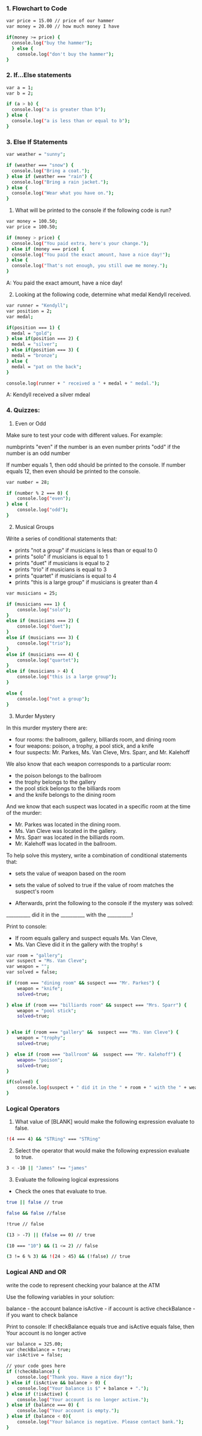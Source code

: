 
### 1. Flowchart to Code 

```sh
var price = 15.00 // price of our hammer
var money = 20.00 // how much money I have 

if(money >= price) {
  console.log("buy the hammer");
  } else {
    console.log("don't buy the hammer");
}
```

### 2. If...Else statements

```sh
var a = 1;
var b = 2;

if (a > b) {
  console.log("a is greater than b");
} else {
  console.log("a is less than or equal to b");
}
```

### 3. Else If Statements 

```sh
var weather = "sunny";

if (weather === "snow") {
  console.log("Bring a coat.");
} else if (weather === "rain") {
  console.log("Bring a rain jacket.");
} else {
  console.log("Wear what you have on.");
}
```

1. What will be printed to the console if the following code is run?

```sh
var money = 100.50;
var price = 100.50;

if (money > price) {
  console.log("You paid extra, here's your change.");
} else if (money === price) {
  console.log("You paid the exact amount, have a nice day!");
} else {
  console.log("That's not enough, you still owe me money.");
}
```
A: You paid the exact amount, have a nice day!

2. Looking at the following code, determine what medal Kendyll received.

```sh
var runner = "Kendyll";
var position = 2;
var medal;

if(position === 1) {
  medal = "gold";
} else if(position === 2) {
  medal = "silver";
} else if(position === 3) {
  medal = "bronze";
} else {
  medal = "pat on the back";
}

console.log(runner + " received a " + medal + " medal.");
```
A: Kendyll received a silver mdeal

### 4. Quizzes: 
1. Even or Odd

Make sure to test your code with different values. For example:

numbprints "even" if the number is an even number
prints "odd" if the number is an odd number

If number equals 1, then odd should be printed to the console.
If number equals 12, then even should be printed to the console.

```sh
var number = 28;

if (number % 2 === 0) {
    console.log("even");
} else {
    console.log("odd");
}
```

2. Musical Groups

Write a series of conditional statements that:

* prints "not a group" if musicians is less than or equal to 0
* prints "solo" if musicians is equal to 1
* prints "duet" if musicians is equal to 2
* prints "trio" if musicians is equal to 3
* prints "quartet" if musicians is equal to 4
* prints "this is a large group" if musicians is greater than 4

```sh
var musicians = 25;

if (musicians === 1) {
    console.log("solo");
}
else if (musicians === 2) {
    console.log("duet");
}
else if (musicians === 3) {
    console.log("trio");
}
else if (musicians === 4) {
    console.log("quartet");
}
else if (musicians > 4) {
    console.log("this is a large group");
}

else {
    console.log("not a group");
}
```

3. Murder Mystery 

In this murder mystery there are:

* four rooms: the ballroom, gallery, billiards room, and dining room
* four weapons: poison, a trophy, a pool stick, and a knife
* four suspects: Mr. Parkes, Ms. Van Cleve, Mrs. Sparr, and Mr. Kalehoff

We also know that each weapon corresponds to a particular room:

* the poison belongs to the ballroom
* the trophy belongs to the gallery
* the pool stick belongs to the billiards room
* and the knife belongs to the dining room

And we know that each suspect was located in a specific room at the time of the murder:

*  Mr. Parkes was located in the dining room.
*  Ms. Van Cleve was located in the gallery.
*  Mrs. Sparr was located in the billiards room.
* Mr. Kalehoff was located in the ballroom.

To help solve this mystery, write a combination of conditional statements that:

* sets the value of weapon based on the room 
* sets the value of solved to true if the value of room matches the suspect's room

* Afterwards, print the following to the console if the mystery was solved:

__________ did it in the __________ with the __________!

Print to console: 
* If room equals gallery and suspect equals Ms. Van Cleve, 
* Ms. Van Cleve did it in the gallery with the trophy! s

```sh
var room = "gallery";
var suspect = "Ms. Van Cleve";
var weapon = "";
var solved = false;

if (room === "dining room" && suspect === "Mr. Parkes") {
    weapon = "knife";
    solved=true;

} else if (room === "billiards room" && suspect === "Mrs. Sparr") {
    weapon = "pool stick";
    solved=true;


} else if (room === "gallery" &&  suspect === "Ms. Van Cleve") {
    weapon = "trophy";
    solved=true;

}  else if (room === "ballroom" &&  suspect === "Mr. Kalehoff") {
    weapon= "poison";
    solved=true;
}

if(solved) {
    console.log(suspect + " did it in the " + room + " with the " + weapon + "!");
}


```

### Logical Operators

1. What value of [BLANK] would make the following expression evaluate to false. 

```sh
!(4 === 4) && "STRing" === "STRing"
```

2. Select the operator that would make the following expression evaluate to true.

```sh
3 < -10 || "James" !== "james"
```

3. Evaluate the following logical expressions
* Check the ones that evaluate to true.

```sh
true || false // true

false && false //false

!true // false

(13 > -7) || (false == 0) // true

(10 === "10") && (1 <= 2) // false

(3 != 6 % 3) && !(24 > 45) && (!false) // true
```

### Logical AND and OR

write the code to represent checking your balance at the ATM

Use the following variables in your solution:

balance - the account balance
isActive - if account is active
checkBalance - if you want to check balance


Print to console: 
If checkBalance equals true and isActive equals false, then Your account is no longer active



```sh
var balance = 325.00;
var checkBalance = true;
var isActive = false;

// your code goes here
if (!checkBalance) {
	console.log("Thank you. Have a nice day!");
} else if (isActive && balance > 0) {
	console.log("Your balance is $" + balance + ".");
} else if (!isActive) {
	console.log("Your account is no longer active.");
} else if (balance === 0) {
	console.log("Your account is empty.");
} else if (balance < 0){
	console.log("Your balance is negative. Please contact bank.");
}
```













